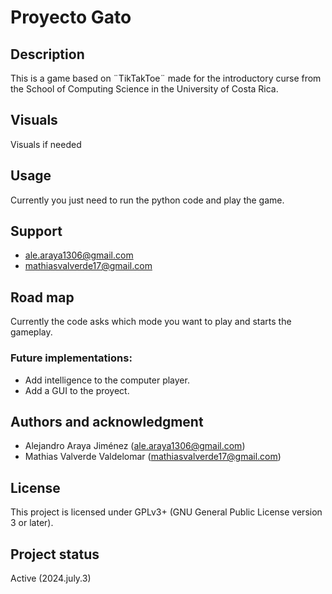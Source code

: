 # Proyecto Gato

## Description
This is a game based on ¨TikTakToe¨ made for the introductory curse from the School of Computing Science in the University of Costa Rica.   

## Visuals
Visuals if needed

## Usage
Currently you just need to run the python code and play the game. 

## Support
* ale.araya1306@gmail.com
* mathiasvalverde17@gmail.com

## Road map
Currently the code asks which mode you want to play and starts the gameplay. 

### Future implementations:
  * Add intelligence to the computer player.
  * Add a GUI to the proyect.

## Authors and acknowledgment
  * Alejandro Araya Jiménez (ale.araya1306@gmail.com)
  * Mathias Valverde Valdelomar (mathiasvalverde17@gmail.com)

## License
This project is licensed under GPLv3+ (GNU General Public License version 3 or later).

## Project status
Active (2024.july.3)
